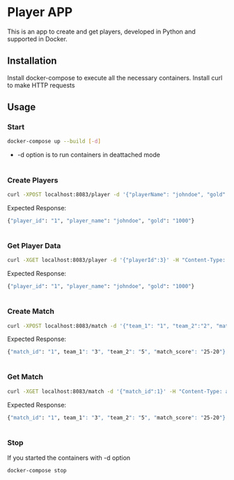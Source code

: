 # Player APP

This is an app to create and get players, developed in Python and supported in Docker.

## Installation

Install docker-compose to execute all the necessary containers. 
Install curl to make HTTP requests

## Usage
### Start
```bash
docker-compose up --build [-d] 
```
- -d option is to run containers in deattached mode
#
### Create Players
```bash
curl -XPOST localhost:8083/player -d '{"playerName": "johndoe", "gold":"1000"}' -H "Content-Type: application/json"
```
Expected Response:
```bash
{"player_id": "1", "player_name": "johndoe", "gold": "1000"}
```

#
### Get Player Data
```bash
curl -XGET localhost:8083/player -d '{"playerId":3}' -H "Content-Type: application/json"  
```
Expected Response:
```bash
{"player_id": "1", "player_name": "johndoe", "gold": "1000"}
```
#
### Create Match
```bash
curl -XPOST localhost:8083/match -d '{"team_1": "1", "team_2":"2", "match_score": "25-20"}' -H "Content-Type: application/json"
```
Expected Response:
```bash
{"match_id": "1", team_1": "3", "team_2": "5", "match_score": "25-20"}
```

#
### Get Match
```bash
curl -XGET localhost:8083/match -d '{"match_id":1}' -H "Content-Type: application/json"  
```
Expected Response:
```bash
{"match_id": "1", team_1": "3", "team_2": "5", "match_score": "25-20"}
```

#
### Stop
If you started the containers with -d option
```bash
docker-compose stop
```
